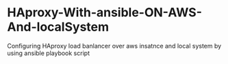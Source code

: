 # HAproxy-With-ansible-ON-AWS-And-localSystem
Configuring HAproxy load banlancer over aws insatnce and local system by using ansible playbook script
